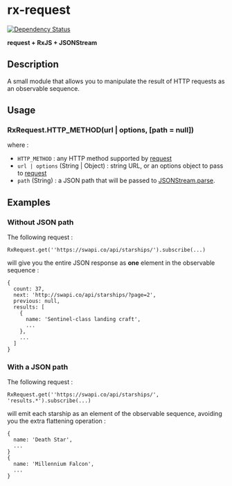 # rx-request
[![Dependency Status](https://david-dm.org/WaldoJeffers/rx-request.svg)](https://david-dm.org/WaldoJeffers/rx-request)

**request + RxJS + JSONStream**

## Description
A small module that allows you to manipulate the result of HTTP requests as an observable sequence.

## Usage
### RxRequest.HTTP_METHOD(url | options, [path = null])
where :
* `HTTP_METHOD` : any HTTP method supported by [request](https://github.com/request/request#convenience-methods)
* `url | options` (String | Object) : string URL, or an options object to pass to [request](https://github.com/request/request#requestoptions-callback)
* `path` (String) : a JSON path that will be passed to [JSONStream.parse](https://github.com/dominictarr/JSONStream#jsonstreamparsepath).

## Examples
### Without JSON path
The following request :
```
RxRequest.get(''https://swapi.co/api/starships/').subscribe(...)
```
will give you the entire JSON response as **one** element in the observable sequence :
```
{
  count: 37,
  next: 'http://swapi.co/api/starships/?page=2',
  previous: null,
  results: [
    {
      name: 'Sentinel-class landing craft',
      ...
    },
    ...
  ]
}
```

### With a JSON path
The following request :
```
RxRequest.get(''https://swapi.co/api/starships/', 'results.*').subscribe(...)
```

will emit each starship as an element of the observable sequence, avoiding you the extra flattening operation :
```
{
  name: 'Death Star',
  ...
}
{
  name: 'Millennium Falcon',
  ...
}
```
